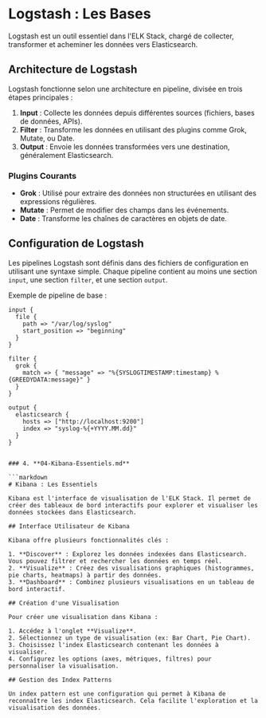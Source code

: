 # Logstash : Les Bases

Logstash est un outil essentiel dans l'ELK Stack, chargé de collecter, transformer et acheminer les données vers Elasticsearch. 

## Architecture de Logstash

Logstash fonctionne selon une architecture en pipeline, divisée en trois étapes principales :

1. **Input** : Collecte les données depuis différentes sources (fichiers, bases de données, APIs).
2. **Filter** : Transforme les données en utilisant des plugins comme Grok, Mutate, ou Date.
3. **Output** : Envoie les données transformées vers une destination, généralement Elasticsearch.

### Plugins Courants

- **Grok** : Utilisé pour extraire des données non structurées en utilisant des expressions régulières.
- **Mutate** : Permet de modifier des champs dans les événements.
- **Date** : Transforme les chaînes de caractères en objets de date.

## Configuration de Logstash

Les pipelines Logstash sont définis dans des fichiers de configuration en utilisant une syntaxe simple. Chaque pipeline contient au moins une section `input`, une section `filter`, et une section `output`.

Exemple de pipeline de base :

```plaintext
input {
  file {
    path => "/var/log/syslog"
    start_position => "beginning"
  }
}

filter {
  grok {
    match => { "message" => "%{SYSLOGTIMESTAMP:timestamp} %{GREEDYDATA:message}" }
  }
}

output {
  elasticsearch {
    hosts => ["http://localhost:9200"]
    index => "syslog-%{+YYYY.MM.dd}"
  }
}


### 4. **04-Kibana-Essentiels.md**

```markdown
# Kibana : Les Essentiels

Kibana est l'interface de visualisation de l'ELK Stack. Il permet de créer des tableaux de bord interactifs pour explorer et visualiser les données stockées dans Elasticsearch.

## Interface Utilisateur de Kibana

Kibana offre plusieurs fonctionnalités clés :

1. **Discover** : Explorez les données indexées dans Elasticsearch. Vous pouvez filtrer et rechercher les données en temps réel.
2. **Visualize** : Créez des visualisations graphiques (histogrammes, pie charts, heatmaps) à partir des données.
3. **Dashboard** : Combinez plusieurs visualisations en un tableau de bord interactif.

## Création d'une Visualisation

Pour créer une visualisation dans Kibana :

1. Accédez à l'onglet **Visualize**.
2. Sélectionnez un type de visualisation (ex: Bar Chart, Pie Chart).
3. Choisissez l'index Elasticsearch contenant les données à visualiser.
4. Configurez les options (axes, métriques, filtres) pour personnaliser la visualisation.

## Gestion des Index Patterns

Un index pattern est une configuration qui permet à Kibana de reconnaître les index Elasticsearch. Cela facilite l'exploration et la visualisation des données.

